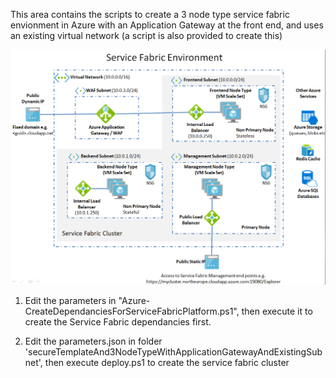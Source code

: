 This area contains the scripts to create a 3 node type service fabric envionment in Azure with an Application Gateway at the front end, and uses an existing virtual network (a script is also provided to create this)

<img src="ServiceFabricEnvironment.PNG">

1. Edit the parameters in "Azure-CreateDependanciesForServiceFabricPlatform.ps1", then execute it to create the Service Fabric dependancies first.

2. Edit the parameters.json in folder 'secureTemplateAnd3NodeTypeWithApplicationGatewayAndExistingSubnet', then execute deploy.ps1 to create the service fabric cluster
